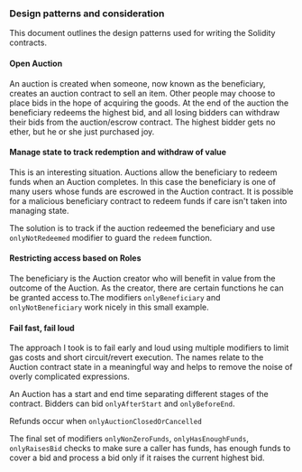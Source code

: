### Design patterns and consideration
  This document outlines the design patterns used for writing the Solidity
  contracts.

#### Open Auction
  An auction is created when someone, now known as the beneficiary, creates an
  auction contract to sell an item. Other people may choose to place bids in the
  hope of acquiring the goods. At the end of the auction the beneficiary redeems
  the highest bid, and all losing bidders can withdraw their bids from the
  auction/escrow contract. The highest bidder gets no ether, but he or she just
  purchased joy.

#### Manage state to track redemption and withdraw of value
  This is an interesting situation. Auctions allow the beneficiary to redeem
  funds when an Auction completes. In this case the beneficiary is one of many
  users whose funds are escrowed in the Auction contract. It is possible
  for a malicious beneficiary contract to redeem funds if care isn't taken into
  managing state.

  The solution is to track if the auction redeemed the beneficiary and use
  `onlyNotRedeemed` modifier to guard the `redeem` function.

#### Restricting access based on Roles

  The beneficiary is the Auction creator who will benefit in value from the
  outcome of the Auction. As the creator, there are certain functions he can be
  granted access to.The modifiers `onlyBeneficiary` and `onlyNotBeneficiary`
  work nicely in this small example.

#### Fail fast, fail loud

  The approach I took is to fail early and loud using multiple modifiers to
  limit gas costs and short circuit/revert execution. The names relate to the
  Auction contract state in a meaningful way and helps to remove the noise of
  overly complicated expressions.

  An Auction has a start and end time separating different stages of the
  contract. Bidders can bid `onlyAfterStart` and `onlyBeforeEnd`.

  Refunds occur when `onlyAuctionClosedOrCancelled`

  The final set of modifiers `onlyNonZeroFunds`, `onlyHasEnoughFunds`,
  `onlyRaisesBid` checks to make sure a caller has funds, has enough funds to
  cover a bid and process a bid only if it raises the current highest bid.
